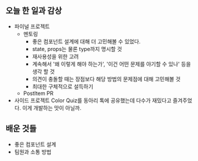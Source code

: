 ## 오늘 한 일과 감상
- 파이널 프로젝트
  - 멘토링
    - 좋은 컴포넌트 설계에 대해 더 고민해볼 수 있었다.
    - state, props는 물론 type까지 명시할 것
    - 재사용성을 위한 고려
    - 계속해서 '왜 이렇게 해야 하는가', '이건 어떤 문제를 야기할 수 있나' 등을 생각 할 것
    - 의견이 충돌할 때는 장점보다 해당 방법의 문제점에 대해 고민해볼 것
    - 최대한 구체적으로 설득하기
  - PostItem PR
- 사이드 프로젝트 Color Quiz를 동아리 톡에 공유했는데 다수가 재밌다고 즐겨주었다. 이게 개발하는 맛이 아닐까.

## 배운 것들
- 좋은 컴포넌트 설계
- 팀원과 소통 방법